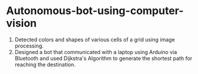 # Autonomous-bot-using-computer-vision
1. Detected colors and shapes of various cells of a grid using image processing.
2. Designed a bot that communicated with a laptop using Arduino via Bluetooth and used Dijkstra's Algorithm to generate the shortest path for reaching the destination.
